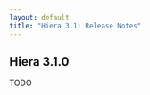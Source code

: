 ```yaml
---
layout: default
title: "Hiera 3.1: Release Notes"
---
```


[puppet-agent]: /puppet/4.3/reference/about_agent.html

## Hiera 3.1.0

TODO
